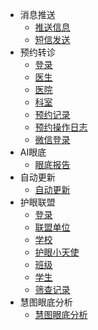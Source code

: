 - 消息推送
    - [推送信息](/消息推送/推送信息对象.md)
    - [短信发送](/消息推送/短信发送记录.md)
- 预约转诊
    - [登录](/预约转诊/登录.md)
    - [医生](/预约转诊/医生.md)
    - [医院](/预约转诊/医院.md)
    - [科室](/预约转诊/科室.md)
    - [预约记录](/预约转诊/预约记录.md)
    - [预约操作日志](/预约转诊/预约操作日志.md)
    - [微信登录](/预约转诊/微信登录.md)
- AI眼底
    - [眼底报告](/AI眼底/眼底报告.md)  
- 自动更新
    - [自动更新](/自动更新/版本信息对象.md)  
- 护眼联盟
    - [登录](/护眼联盟/登录.md) 
    - [联盟单位](/护眼联盟/联盟单位.md) 
    - [学校](/护眼联盟/学校.md)   
    - [护眼小天使](/护眼联盟/护眼小天使.md)       
    - [班级](/护眼联盟/班级.md)
    - [学生](/护眼联盟/学生.md)
    - [筛查记录](/护眼联盟/筛查记录.md)
- 慧图眼底分析
    - [慧图眼底分析](/慧图眼底分析/眼底报告.md)  
    